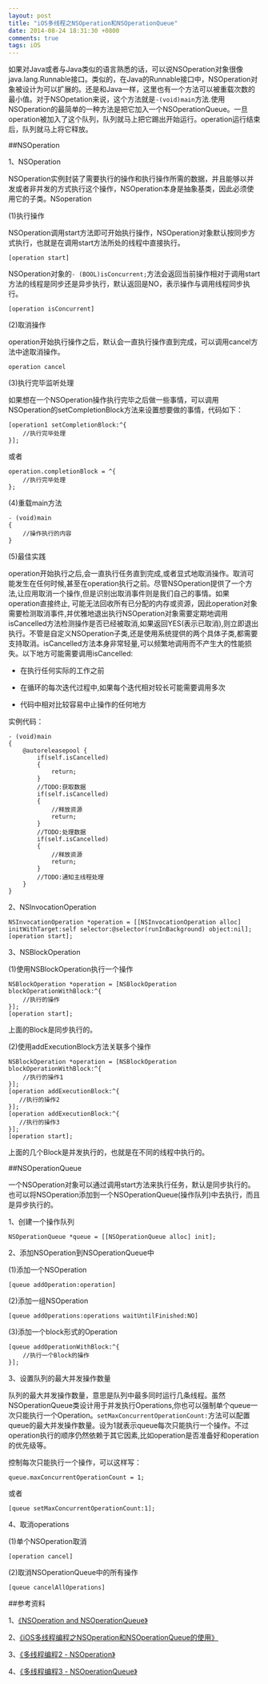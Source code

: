 ```yaml
---
layout: post
title: "iOS多线程之NSOperation和NSOperationQueue"
date: 2014-08-24 18:31:30 +0800
comments: true
tags: iOS
---
```


   如果对Java或者与Java类似的语言熟悉的话，可以说NSOperation对象很像java.lang.Runnable接口。类似的，在Java的Runnable接口中，NSOperation对象被设计为可以扩展的。还是和Java一样，这里也有一个方法可以被重载次数的最小值。对于NSOpetation来说，这个方法就是`-(void)main`方法.使用NSOperation的最简单的一种方法是把它加入一个NSOperationQueue。一旦operation被加入了这个队列，队列就马上把它踢出开始运行。operation运行结束后，队列就马上将它释放。

##NSOperation

1、NSOperation

NSOperation实例封装了需要执行的操作和执行操作所需的数据，并且能够以并发或者非并发的方式执行这个操作，NSOperation本身是抽象基类，因此必须使用它的子类。NSoperation

(1)执行操作

NSOperation调用start方法即可开始执行操作，NSOperation对象默认按同步方式执行，也就是在调用start方法所处的线程中直接执行。

`[operation start]`

NSOperation对象的`- (BOOL)isConcurrent;`方法会返回当前操作相对于调用start方法的线程是同步还是异步执行，默认返回是NO，表示操作与调用线程同步执行。

`[operation isConcurrent]`

(2)取消操作

operation开始执行操作之后，默认会一直执行操作直到完成，可以调用cancel方法中途取消操作。

`operation cancel`

(3)执行完毕监听处理

如果想在一个NSOperation操作执行完毕之后做一些事情，可以调用NSOperation的setCompletionBlock方法来设置想要做的事情，代码如下：

```
[operation1 setCompletionBlock:^{
	//执行完毕处理  
}];
```

或者

```
operation.completionBlock = ^{
	//执行完毕处理
};
```

(4)重载main方法

```
- (void)main
{
	//操作执行的内容
}
```

(5)最佳实践

operation开始执行之后,会一直执行任务直到完成,或者显式地取消操作。取消可能发生在任何时候,甚至在operation执行之前。尽管NSOperation提供了一个方法,让应用取消一个操作,但是识别出取消事件则是我们自己的事情。如果operation直接终止, 可能无法回收所有已分配的内存或资源，因此operation对象需要检测取消事件,并优雅地退出执行NSOperation对象需要定期地调用isCancelled方法检测操作是否已经被取消,如果返回YES(表示已取消),则立即退出执行。不管是自定义NSOperation子类,还是使用系统提供的两个具体子类,都需要支持取消。isCancelled方法本身非常轻量,可以频繁地调用而不产生大的性能损失。以下地方可能需要调用isCancelled:

- 在执行任何实际的工作之前

- 在循环的每次迭代过程中,如果每个迭代相对较长可能需要调用多次

- 代码中相对比较容易中止操作的任何地方

实例代码：

```
- (void)main
{
    @autoreleasepool {
        if(self.isCancelled)
        {
            return;
        }
        //TODO:获取数据
        if(self.isCancelled)
        {
            //释放资源
            return;
        }
        //TODO:处理数据
        if(self.isCancelled)
        {
            //释放资源
            return;
        }
        //TODO:通知主线程处理
    }
}
```

2、NSInvocationOperation

```
NSInvocationOperation *operation = [[NSInvocationOperation alloc] initWithTarget:self selector:@selector(runInBackground) object:nil];
[operation start];
```

3、NSBlockOperation

(1)使用NSBlockOperation执行一个操作

```
NSBlockOperation *operation = [NSBlockOperation blockOperationWithBlock:^{
	//执行的操作
}];
[operation start];
```
上面的Block是同步执行的。

(2)使用addExecutionBlock方法关联多个操作

```
NSBlockOperation *operation = [NSBlockOperation blockOperationWithBlock:^{
	//执行的操作1
}];
[operation addExecutionBlock:^{
   //执行的操作2
}];
[operation addExecutionBlock:^{
   //执行的操作3
}];
[operation start];
```
上面的几个Block是并发执行的，也就是在不同的线程中执行的。

##NSOperationQueue

一个NSOperation对象可以通过调用start方法来执行任务，默认是同步执行的。也可以将NSOperation添加到一个NSOperationQueue(操作队列)中去执行，而且是异步执行的。

1、创建一个操作队列

`NSOperationQueue *queue = [[NSOperationQueue alloc] init];`

2、添加NSOperation到NSOperationQueue中

(1)添加一个NSOperation

`[queue addOperation:operation]`

(2)添加一组NSOperation

`[queue addOperations:operations waitUntilFinished:NO]`

(3)添加一个block形式的Operation

```
[queue addOperationWithBlock:^{
	//执行一个Block的操作        
}];
```

3、设置队列的最大并发操作数量

队列的最大并发操作数量，意思是队列中最多同时运行几条线程。虽然NSOperationQueue类设计用于并发执行Operations,你也可以强制单个queue一次只能执行一个Operation。`setMaxConcurrentOperationCount:`方法可以配置queue的最大并发操作数量。设为1就表示queue每次只能执行一个操作。不过operation执行的顺序仍然依赖于其它因素,比如operation是否准备好和operation的优先级等。

控制每次只能执行一个操作，可以这样写：

`queue.maxConcurrentOperationCount = 1;`

或者

`[queue setMaxConcurrentOperationCount:1];`


4、取消operations

(1)单个NSOperation取消

`[operation cancel]`

(2)取消NSOperationQueue中的所有操作

`[queue cancelAllOperations]`

##参考资料

1、[《NSOperation and NSOperationQueue》](http://www.cnblogs.com/zhidao-chen/archive/2012/07/06/2579152.html)

2、[《iOS多线程编程之NSOperation和NSOperationQueue的使用》](http://blog.csdn.net/totogo2010/article/details/8013316)

3、[《多线程编程2 - NSOperation》](http://blog.csdn.net/q199109106q/article/details/8565923)

4、[《多线程编程3 - NSOperationQueue》](http://blog.csdn.net/q199109106q/article/details/8566222)
